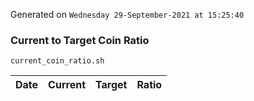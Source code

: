 Generated on `Wednesday 29-September-2021 at 15:25:40`

### Current to Target Coin Ratio
`current_coin_ratio.sh`

Date|Current|Target|Ratio
---|---|---|---
